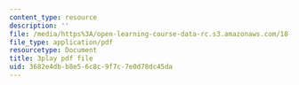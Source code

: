 ```yaml
---
content_type: resource
description: ''
file: /media/https%3A/open-learning-course-data-rc.s3.amazonaws.com/18-03sc-differential-equations-fall-2011/3682e4dbb8e56c8c9f7c7e0d78dc45da_2SuTN8rpe4I.pdf
file_type: application/pdf
resourcetype: Document
title: 3play pdf file
uid: 3682e4db-b8e5-6c8c-9f7c-7e0d78dc45da
---
```

